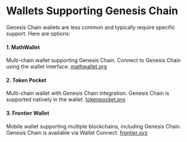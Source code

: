 # Wallets Supporting Genesis Chain

Genesis Chain wallets are less common and typically require specific support. Here are options:

#### **1. MathWallet**

Multi-chain wallet supporting Genesis Chain. Connect to Genesis Chain using the wallet interface. [mathwallet.org](https://mathwallet.org)

#### **2. Token Pocket**

Multi-chain wallet with Genesis Chain integration. Genesis Chain is supported natively in the wallet. [tokenpocket.pro](https://tokenpocket.pro)

#### **3. Frontier Wallet**

Mobile wallet supporting multiple blockchains, including Genesis Chain. Genesis Chain is available via Wallet Connect. [frontier.xyz](https://frontier.xyz)



